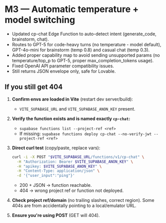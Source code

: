 # M3 — Automatic temperature + model switching
- Updated cp-chat Edge Function to auto-detect intent (generate_code, brainstorm, chat).
- Routes to GPT-5 for code-heavy turns (no temperature - model default), GPT-4o-mini for brainstorm (temp 0.8) and casual chat (temp 0.3).
- Added proper capability map to avoid sending unsupported params (no temperature/top_p to GPT-5, proper max_completion_tokens usage).
- Fixed OpenAI API parameter compatibility issues.
- Still returns JSON envelope only, safe for Lovable.

## If you still get 404
1. **Confirm envs are loaded in Vite** (restart dev server/build):
   - `VITE_SUPABASE_URL` and `VITE_SUPABASE_ANON_KEY` present.
2. **Verify the function exists and is named exactly `cp-chat`:**
   - `supabase functions list --project-ref <ref>`
   - If missing: `supabase functions deploy cp-chat --no-verify-jwt --project-ref <ref>`
3. **Direct curl test** (copy/paste, replace vars):
   ```bash
   curl -i -X POST "$VITE_SUPABASE_URL/functions/v1/cp-chat" \
     -H "Authorization: Bearer $VITE_SUPABASE_ANON_KEY" \
     -H "apikey: $VITE_SUPABASE_ANON_KEY" \
     -H "Content-Type: application/json" \
     -d '{"user_input":"ping"}'
   ```
   - 200 + JSON → function reachable.
   - 404 → wrong project ref or function not deployed.

4. **Check project ref/domain** (no trailing slashes, correct region). Some 404s are from accidentally pointing to a local/emulator URL.
5. **Ensure you're using POST** (GET will 404).